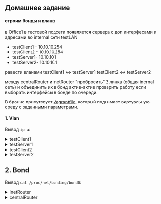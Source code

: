 
## Домашнее задание
#### строим бонды и вланы
в Office1 в тестовой подсети появляется сервера с доп интерфесами и адресами
во internal сети testLAN
- testClient1 - 10.10.10.254
- testClient2 - 10.10.10.254
- testServer1- 10.10.10.1 
- testServer2- 10.10.10.1

равести вланами
testClient1 <-> testServer1
testClient2 <-> testServer2

между centralRouter и inetRouter
"пробросить" 2 линка (общая inernal сеть) и объединить их в бонд актив-актив
проверить работу если выборать интерфейсы в бонде по очереди.

В бранче присутсвует [Vagrantfile](https://github.com/bootcd/Otus-linux-homework/blob/vlan_bond/Vagrantfile), который поднимает виртуальную среду с заданными параметрами.

#### 1. Vlan
Вывод `ip a`:
<details>
  <summary>testClient1</summary>
<pre><code>[vagrant@testClient1 ~]$ ip a
1: lo: <LOOPBACK,UP,LOWER_UP> mtu 65536 qdisc noqueue state UNKNOWN group default qlen 1000
    link/loopback 00:00:00:00:00:00 brd 00:00:00:00:00:00
    inet 127.0.0.1/8 scope host lo
       valid_lft forever preferred_lft forever
    inet6 ::1/128 scope host
       valid_lft forever preferred_lft forever
2: eth0: <BROADCAST,MULTICAST,UP,LOWER_UP> mtu 1500 qdisc pfifo_fast state UP group default qlen 1000
    link/ether 52:54:00:c9:c7:04 brd ff:ff:ff:ff:ff:ff
    inet 10.0.2.15/24 brd 10.0.2.255 scope global noprefixroute dynamic eth0
       valid_lft 81238sec preferred_lft 81238sec
    inet6 fe80::5054:ff:fec9:c704/64 scope link
       valid_lft forever preferred_lft forever
3: eth1: <BROADCAST,MULTICAST,UP,LOWER_UP> mtu 1500 qdisc pfifo_fast state UP group default qlen 1000
    link/ether 08:00:27:e2:35:05 brd ff:ff:ff:ff:ff:ff
    inet 192.168.2.68/26 brd 192.168.2.127 scope global noprefixroute eth1
       valid_lft forever preferred_lft forever
    inet6 fe80::a00:27ff:fee2:3505/64 scope link
       valid_lft forever preferred_lft forever
4: eth1.10@eth1: <BROADCAST,MULTICAST,UP,LOWER_UP> mtu 1500 qdisc noqueue state UP group default qlen 1000
    link/ether 08:00:27:e2:35:05 brd ff:ff:ff:ff:ff:ff
    inet 10.10.10.254/24 brd 10.10.10.255 scope global eth1.10
       valid_lft forever preferred_lft forever
    inet6 fe80::a00:27ff:fee2:3505/64 scope link
       valid_lft forever preferred_lft forever
</code></pre></details>
<details>
<summary>testServer1</summary>

<pre><code>[vagrant@testServer1 ~]$ ip a
1: lo: <LOOPBACK,UP,LOWER_UP> mtu 65536 qdisc noqueue state UNKNOWN group default qlen 1000
    link/loopback 00:00:00:00:00:00 brd 00:00:00:00:00:00
    inet 127.0.0.1/8 scope host lo
       valid_lft forever preferred_lft forever
    inet6 ::1/128 scope host
       valid_lft forever preferred_lft forever
2: eth0: <BROADCAST,MULTICAST,UP,LOWER_UP> mtu 1500 qdisc pfifo_fast state UP group default qlen 1000
    link/ether 52:54:00:c9:c7:04 brd ff:ff:ff:ff:ff:ff
    inet 10.0.2.15/24 brd 10.0.2.255 scope global noprefixroute dynamic eth0
       valid_lft 86387sec preferred_lft 86387sec
    inet6 fe80::5054:ff:fec9:c704/64 scope link
       valid_lft forever preferred_lft forever
3: eth1: <BROADCAST,MULTICAST,UP,LOWER_UP> mtu 1500 qdisc pfifo_fast state UP group default qlen 1000
    link/ether 08:00:27:19:04:74 brd ff:ff:ff:ff:ff:ff
    inet 192.168.2.66/26 brd 192.168.2.127 scope global noprefixroute eth1
       valid_lft forever preferred_lft forever
    inet6 fe80::a00:27ff:fe19:474/64 scope link
       valid_lft forever preferred_lft forever
4: eth1.10@eth1: <BROADCAST,MULTICAST,UP,LOWER_UP> mtu 1500 qdisc noqueue state UP group default qlen 1000
    link/ether 08:00:27:19:04:74 brd ff:ff:ff:ff:ff:ff
    inet 10.10.10.1/24 brd 10.10.10.255 scope global eth1.10
       valid_lft forever preferred_lft forever
    inet6 fe80::a00:27ff:fe19:474/64 scope link
       valid_lft forever preferred_lft forever
</code></pre></details>

<details>
  <summary>testClient2</summary>
<pre><code>[vagrant@testClient2 ~]$ ip a
1: lo: <LOOPBACK,UP,LOWER_UP> mtu 65536 qdisc noqueue state UNKNOWN group default qlen 1000
    link/loopback 00:00:00:00:00:00 brd 00:00:00:00:00:00
    inet 127.0.0.1/8 scope host lo
       valid_lft forever preferred_lft forever
    inet6 ::1/128 scope host
       valid_lft forever preferred_lft forever
2: eth0: <BROADCAST,MULTICAST,UP,LOWER_UP> mtu 1500 qdisc pfifo_fast state UP group default qlen 1000
    link/ether 52:54:00:c9:c7:04 brd ff:ff:ff:ff:ff:ff
    inet 10.0.2.15/24 brd 10.0.2.255 scope global noprefixroute dynamic eth0
       valid_lft 83144sec preferred_lft 83144sec
    inet6 fe80::5054:ff:fec9:c704/64 scope link
       valid_lft forever preferred_lft forever
3: eth1: <BROADCAST,MULTICAST,UP,LOWER_UP> mtu 1500 qdisc pfifo_fast state UP group default qlen 1000
    link/ether 08:00:27:ac:24:d2 brd ff:ff:ff:ff:ff:ff
    inet 192.168.2.69/26 brd 192.168.2.127 scope global noprefixroute eth1
       valid_lft forever preferred_lft forever
    inet6 fe80::a00:27ff:feac:24d2/64 scope link
       valid_lft forever preferred_lft forever
4: eth1.20@eth1: <BROADCAST,MULTICAST,UP,LOWER_UP> mtu 1500 qdisc noqueue state UP group default qlen 1000
    link/ether 08:00:27:ac:24:d2 brd ff:ff:ff:ff:ff:ff
    inet 10.10.10.254/24 brd 10.10.10.255 scope global eth1.20
       valid_lft forever preferred_lft forever
    inet6 fe80::a00:27ff:feac:24d2/64 scope link
       valid_lft forever preferred_lft forever
</code></pre></details>
<details>
<summary>testServer2</summary>
<pre><code>[vagrant@testServer2 ~]$ ip a
1: lo: <LOOPBACK,UP,LOWER_UP> mtu 65536 qdisc noqueue state UNKNOWN group default qlen 1000
    link/loopback 00:00:00:00:00:00 brd 00:00:00:00:00:00
    inet 127.0.0.1/8 scope host lo
       valid_lft forever preferred_lft forever
    inet6 ::1/128 scope host
       valid_lft forever preferred_lft forever
2: eth0: <BROADCAST,MULTICAST,UP,LOWER_UP> mtu 1500 qdisc pfifo_fast state UP group default qlen 1000
    link/ether 52:54:00:c9:c7:04 brd ff:ff:ff:ff:ff:ff
    inet 10.0.2.15/24 brd 10.0.2.255 scope global noprefixroute dynamic eth0
       valid_lft 84407sec preferred_lft 84407sec
    inet6 fe80::5054:ff:fec9:c704/64 scope link
       valid_lft forever preferred_lft forever
3: eth1: <BROADCAST,MULTICAST,UP,LOWER_UP> mtu 1500 qdisc pfifo_fast state UP group default qlen 1000
    link/ether 08:00:27:ef:a1:64 brd ff:ff:ff:ff:ff:ff
    inet 192.168.2.67/26 brd 192.168.2.127 scope global noprefixroute eth1
       valid_lft forever preferred_lft forever
    inet6 fe80::a00:27ff:feef:a164/64 scope link
       valid_lft forever preferred_lft forever
4: eth1.20@eth1: <BROADCAST,MULTICAST,UP,LOWER_UP> mtu 1500 qdisc noqueue state UP group default qlen 1000
    link/ether 08:00:27:ef:a1:64 brd ff:ff:ff:ff:ff:ff
    inet 10.10.10.1/24 brd 10.10.10.255 scope global eth1.20
       valid_lft forever preferred_lft forever
    inet6 fe80::a00:27ff:feef:a164/64 scope link
       valid_lft forever preferred_lft forever
</code></pre></details>


## 2. Bond

Вывод `cat /proc/net/bonding/bond0`:
<details>
  <summary>inetRouter</summary>
  <pre><code>[root@inetRouter bonding]# cat bond0
Ethernet Channel Bonding Driver: v3.7.1 (April 27, 2011)

Bonding Mode: fault-tolerance (active-backup)
Primary Slave: None
Currently Active Slave: eth1
MII Status: up
MII Polling Interval (ms): 0
Up Delay (ms): 0
Down Delay (ms): 0

Slave Interface: eth1
MII Status: up
Speed: 1000 Mbps
Duplex: full
Link Failure Count: 0
Permanent HW addr: 08:00:27:8d:d8:e7
Slave queue ID: 0

Slave Interface: eth2
MII Status: up
Speed: 1000 Mbps
Duplex: full
Link Failure Count: 0
Permanent HW addr: 08:00:27:a3:9b:b9
Slave queue ID: 0
</code></pre>
</details>
<details>
  <summary>centralRouter</summary>
  <pre><code>[root@centralRouter vagrant]# cat /proc/net/bonding/bond0
Ethernet Channel Bonding Driver: v3.7.1 (April 27, 2011)

Bonding Mode: load balancing (round-robin)
MII Status: up
MII Polling Interval (ms): 100
Up Delay (ms): 0
Down Delay (ms): 0

Slave Interface: eth1
MII Status: up
Speed: 1000 Mbps
Duplex: full
Link Failure Count: 0
Permanent HW addr: 08:00:27:b2:08:76
Slave queue ID: 0

Slave Interface: eth6
MII Status: up
Speed: 1000 Mbps
Duplex: full
Link Failure Count: 0
Permanent HW addr: 08:00:27:b4:1c:25
Slave queue ID: 0
</code></pre>
</details>
